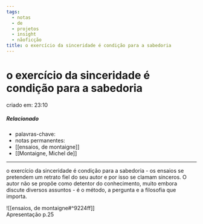 ```yaml
---
tags:
  - notas
  - de
  - projetos
  - insight
  - nãoficção
title: o exercício da sinceridade é condição para a sabedoria
---
```


# o exercício da sinceridade é condição para a sabedoria

criado em: 23:10

##### Relacionado

- palavras-chave: 
- notas permanentes: 
- [[ensaios, de montaigne]] 
- [[Montaigne, Michel de]]

---

o exercício da sinceridade é condição para a sabedoria - os ensaios se pretendem um retrato fiel do seu autor e por isso se clamam sinceros. O autor não se propõe como detentor do conhecimento, muito embora discute diversos assuntos - é o método, a pergunta e a filosofia que importa.

![[ensaios, de montaigne#^9224ff]]  
Apresentação p.25
